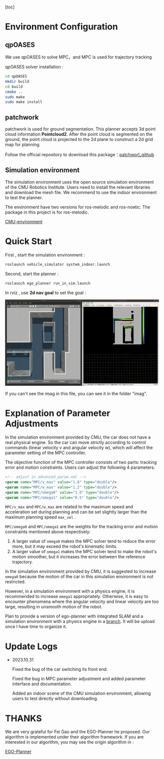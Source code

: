 [toc]

# Environment Configuration

## qpOASES

We use qpOASES to solve MPC，and MPC is used for trajectory tracking

qpOASES  solver installation :

```bash
cd qpOASES
mkdir build
cd build
cmake ..
sudo make
sudo make install
```

## patchwork

patchwork is used for ground segmentation. This planner accepts 3d point cloud information **Pointcloud2**. After the point cloud is segmented on the ground, the point cloud is projected to the 2d plane to construct a 2d grid map for planning.

Follow the official repository to download this package：[patchworl_github](https://github.com/LimHyungTae/patchwork)

## Simulation environment

The simulation environment uses the open source simulation environment of the CMU Robotics Institute. Users  need to install the relevant libraries and download the mesh file. We recommend to use the indoor environment to test the planner.

The environment have two versions for ros-melodic and ros-noetic. The package in this project is for ros-melodic.

[CMU-environment](https://www.cmu-exploration.com/)

# Quick Start

First , start the simulation environment :

```bash
roslaunch vehicle_simulator system_indoor.launch
```

Second, start the planner :

```bash
roslaunch ego_planner run_in_sim.launch
```

In rviz , use  **2d nav goal** to set the goal :

![ego example](imag/ego_example.gif)

If you can't see the imag in this file, you can see it in the folder "imag".



# Explanation of Parameter Adjustments

In the simulation environment provided by CMU, the car does not have a real physical engine. So the car can move strictly according to control commands (linear velocity v and angular velocity w), which will affect the parameter setting of the MPC controller.

The objective function of the MPC controller consists of two parts: tracking error and motion constraints. Users can adjust the following 4 parameters:

```xml
<!-- adjust in advanced_param.xml -->
<param name="MPC/v_max" value="1.8" type="double"/>
<param name="MPC/w_max" value="1.2" type="double"/>
<param name="MPC/omega0" value="1.0" type="double"/>
<param name="MPC/omega1" value="0.5" type="double"/>
```

`MPC/v_max` and `MPC/w_max` are related to the maximum speed and acceleration set during planning and can be set slightly larger than the maximum planning speed `max_vel` .

`MPC/omega0` and `MPC/omega1` are the weights for the tracking error and motion constraints mentioned above respectively:

1. A larger value of `omega0` makes the MPC solver tend to reduce the error more, but it may exceed the robot's kinematic limits.
2. A larger value of `omega1` makes the MPC solver tend to make the robot's motion smoother, but it increases the error between the reference trajectory.

In the simulation environment provided by CMU, it is suggested to increase `omega0` because the motion of the car in this simulation environment is not restricted.

However, in a simulation environment with a physics engine, it is recommended to increase `omega1` appropriately. Otherwise, it is easy to encounter phenomena where the angular velocity and linear velocity are too large, resulting in unsmooth motion of the robot.

Plan to provide a version of ego-planner with integrated SLAM and a simulation environment with a physics engine in a [branch](https://github.com/Dangko/ego-planner-for-ground-robot/tree/dev-work-with-slam_module). 
It will be upload  once I have time to organize it.



# Update Logs

- 2023.10.31 

  Fixed the bug of the car switching its front end.

  Fixed the bug in MPC parameter adjustment and added parameter interface and documentation.

  Added an indoor scene of the CMU simulation environment, allowing users to test directly without downloading.



# THANKS

We are very grateful for Fei Gao and the EGO-Planner he proposed. Our algorithm is implemented under their algorithm framework. If you are interested in our algorithm, you may see the origin algorithm in :

[EGO-Planner](https://github.com/ZJU-FAST-Lab/ego-planner)

